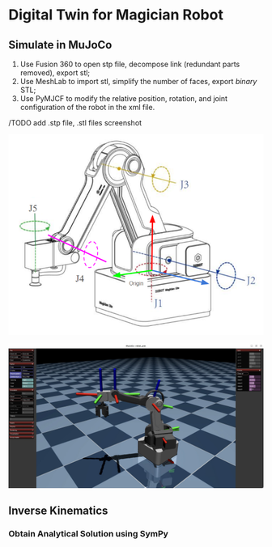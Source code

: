 # Digital Twin for Magician Robot

## Simulate in MuJoCo
1. Use Fusion 360 to open stp file, decompose link (redundant parts removed), export stl;
2. Use MeshLab to import stl, simplify the number of faces, export _binary_ STL;
3. Use PyMJCF to modify the relative position, rotation, and joint configuration of the robot in the xml file.

/TODO add .stp file, .stl files screenshot

![magician-links](./media/magician-links.png)

![magician-mujoco](./media/magician-mujoco.jpg)

## Inverse Kinematics

### Obtain Analytical Solution using SymPy

